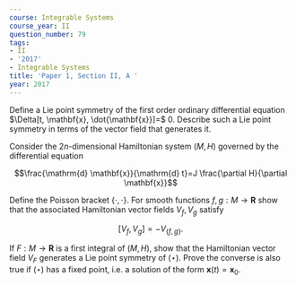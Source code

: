 ```yaml
---
course: Integrable Systems
course_year: II
question_number: 79
tags:
- II
- '2017'
- Integrable Systems
title: 'Paper 1, Section II, A '
year: 2017
---
```




Define a Lie point symmetry of the first order ordinary differential equation $\Delta[t, \mathbf{x}, \dot{\mathbf{x}}]=$ 0. Describe such a Lie point symmetry in terms of the vector field that generates it.

Consider the $2 n$-dimensional Hamiltonian system $(M, H)$ governed by the differential equation

$$\frac{\mathrm{d} \mathbf{x}}{\mathrm{d} t}=J \frac{\partial H}{\partial \mathbf{x}}$$

Define the Poisson bracket $\{\cdot, \cdot\}$. For smooth functions $f, g: M \rightarrow \mathbf{R}$ show that the associated Hamiltonian vector fields $V_{f}, V_{g}$ satisfy

$$\left[V_{f}, V_{g}\right]=-V_{\{f, g\}} .$$

If $F: M \rightarrow \mathbf{R}$ is a first integral of $(M, H)$, show that the Hamiltonian vector field $V_{F}$ generates a Lie point symmetry of $(\star)$. Prove the converse is also true if $(\star)$ has a fixed point, i.e. a solution of the form $\mathbf{x}(t)=\mathbf{x}_{0}$.